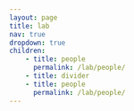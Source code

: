 ```yaml
---
layout: page
title: lab
nav: true
dropdown: true
children: 
    - title: people
      permalink: /lab/people/
    - title: divider
    - title: people
      permalink: /lab/people/
---
```

